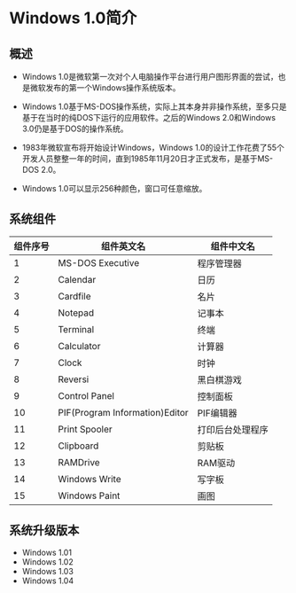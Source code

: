 # Windows 1.0简介

## 概述
* Windows 1.0是微软第一次对个人电脑操作平台进行用户图形界面的尝试，也是微软发布的第一个Windows操作系统版本。

* Windows 1.0基于MS-DOS操作系统，实际上其本身并非操作系统，至多只是基于在当时的纯DOS下运行的应用软件。之后的Windows 2.0和Windows 3.0仍是基于DOS的操作系统。

* 1983年微软宣布将开始设计Windows，Windows 1.0的设计工作花费了55个开发人员整整一年的时间，直到1985年11月20日才正式发布，是基于MS-DOS 2.0。

* Windows 1.0可以显示256种颜色，窗口可任意缩放。

## 系统组件
组件序号|组件英文名			|组件中文名
--------|-------------------|-------------
1		|MS-DOS Executive	|程序管理器
2		|Calendar			|日历
3		|Cardfile			|名片
4		|Notepad			|记事本
5		|Terminal			|终端
6		|Calculator			|计算器
7		|Clock				|时钟
8		|Reversi			|黑白棋游戏
9		|Control Panel		|控制面板
10		|PIF(Program Information)Editor|PIF编辑器
11		|Print Spooler		|打印后台处理程序
12		|Clipboard			|剪贴板
13		|RAMDrive			|RAM驱动
14		|Windows Write		|写字板
15		|Windows Paint		|画图

## 系统升级版本
* Windows 1.01
* Windows 1.02
* Windows 1.03
* Windows 1.04
